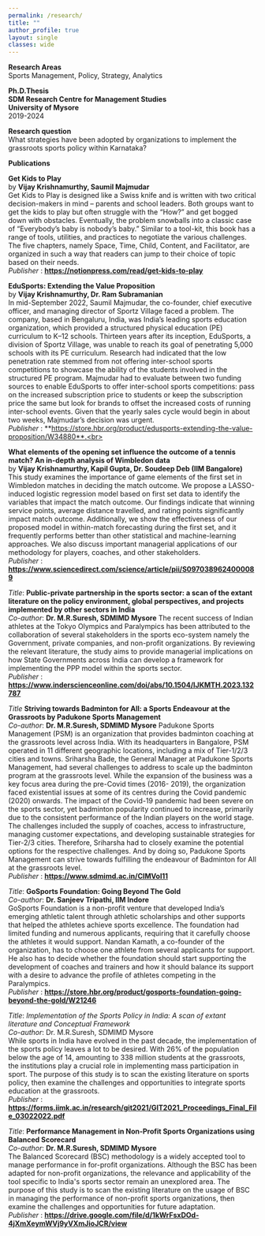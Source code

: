 ```yaml
---
permalink: /research/
title: ""
author_profile: true
layout: single
classes: wide
---
```

**Research Areas**  
Sports Management, Policy, Strategy, Analytics 

**Ph.D.Thesis**  
**SDM Research Centre for Management Studies**  
**University of Mysore**  
2019-2024

**Research question**     
What strategies have been adopted by organizations to implement the grassroots sports policy within Karnataka?  

**Publications**      

**Get Kids to Play**<br>
by **Vijay Krishnamurthy, Saumil Majmudar**<br>
Get Kids to Play is designed like a Swiss knife and is written with two critical decision-makers in mind – parents and school leaders. Both groups want to get the kids to play but often struggle with the “How?” and get bogged down with obstacles. Eventually, the problem snowballs into a classic case of “Everybody’s baby is nobody’s baby.” Similar to a tool-kit, this book has a range of tools, utilities, and practices to negotiate the various challenges. The five chapters, namely Space, Time, Child, Content, and Facilitator, are organized in such a way that readers can jump to their choice of topic based on their needs.<br> 
*Publisher* : **https://notionpress.com/read/get-kids-to-play**

**EduSports: Extending the Value Proposition**<br>
by **Vijay Krishnamurthy, Dr. Ram Subramanian**<br>
In mid-September 2022, Saumil Majmudar, the co-founder, chief executive officer, and managing director of Sportz Village faced a problem. The company, based in Bengaluru, India, was India’s leading sports education organization, which provided a structured physical education (PE) curriculum to K–12 schools. Thirteen years after its inception, EduSports, a division of Sportz Village, was unable to reach its goal of penetrating 5,000 schools with its PE curriculum. Research had indicated that the low penetration rate stemmed from not offering inter-school sports competitions to showcase the ability of the students involved in the structured PE program. Majmudar had to evaluate between two funding sources to enable EduSports to offer inter-school sports competitions: pass on the increased subscription price to students or keep the subscription price the same but look for brands to offset the increased costs of running inter-school events. Given that the yearly sales cycle would begin in about two weeks, Majmudar’s decision was urgent. <br> *Publisher* : **https://store.hbr.org/product/edusports-extending-the-value-proposition/W34880**.<br> 

**What elements of the opening set influence the outcome of a tennis match? An in-depth analysis of Wimbledon data**<br>  by **Vijay Krishnamurthy, Kapil Gupta, Dr. Soudeep Deb (IIM Bangalore)**  
This study examines the importance of game elements of the first set in Wimbledon matches in deciding the match outcome. We propose a LASSO-induced logistic regression model based on first set data to identify the variables that impact the match outcome. Our findings indicate that winning service points, average distance travelled, and rating points significantly impact match outcome. Additionally, we show the effectiveness of our proposed model in within-match forecasting during the first set, and it frequently performs better than other statistical and machine-learning approaches. We also discuss important managerial applications of our methodology for players, coaches, and other stakeholders. <br> *Publisher* : **https://www.sciencedirect.com/science/article/pii/S0970389624000089** <br>

*Title*: **Public-private partnership in the sports sector: a scan of the extant literature on the policy environment, global perspectives, and projects implemented by other sectors in India** <br> 
*Co-author*: **Dr. M.R.Suresh, SDMIMD Mysore**
The recent success of Indian athletes at the Tokyo Olympics and Paralympics has been attributed to the collaboration of several stakeholders in the sports eco-system namely the Government, private companies, and non-profit organizations. By reviewing the relevant literature, the study aims to provide managerial implications on how State Governments across India can develop a framework for implementing the PPP model within the sports sector.  
*Publisher* : **https://www.inderscienceonline.com/doi/abs/10.1504/IJKMTH.2023.132787**

*Title* **Striving towards Badminton for All: a Sports Endeavour at the Grassroots by Padukone Sports Management** <br>
*Co-author*: **Dr. M.R.Suresh, SDMIMD Mysore** 
Padukone Sports Management (PSM) is an organization that provides badminton coaching at the grassroots level across India. With its headquarters in Bangalore, PSM operated in 11 different geographic locations, including a mix of Tier-1/2/3 cities and towns. Sriharsha Bade, the General Manager at Padukone Sports Management, had several challenges to address to scale up the badminton program at the grassroots level. While the expansion of the business was a key focus area during the pre-Covid times (2016- 2019), the organization faced existential issues at some of its centres during the Covid pandemic (2020) onwards. The impact of the Covid-19 pandemic had been severe on the sports sector, yet badminton popularity continued to increase, primarily due to the consistent performance of the Indian players on the world stage. The challenges included the supply of coaches, access to infrastructure, managing customer expectations, and developing sustainable strategies for Tier-2/3 cities. Therefore, Sriharsha had to closely examine the potential options for the respective challenges. And by doing so, Padukone Sports Management can strive towards fulfilling the endeavour of Badminton for All at the grassroots level.   
*Publisher* : **https://www.sdmimd.ac.in/CIMVol11**

*Title*: **GoSports Foundation: Going Beyond The Gold**  
*Co-author*: **Dr. Sanjeev Tripathi, IIM Indore**<br>
GoSports Foundation is a non-profit venture that developed India’s emerging athletic talent through athletic scholarships and other supports that helped the athletes achieve sports excellence. The foundation had limited funding and numerous applicants, requiring that it carefully choose the athletes it would support. Nandan Kamath, a co-founder of the organization, has to choose one athlete from several applicants for support. He also has to decide whether the foundation should start supporting the development of coaches and trainers and how it should balance its support with a desire to advance the profile of athletes competing in the Paralympics.  
*Publisher* : **https://store.hbr.org/product/gosports-foundation-going-beyond-the-gold/W21246**
 
*Title*: *Implementation of the Sports Policy in India: A scan of extant literature and Conceptual Framework*   
*Co-author*: Dr. M.R.Suresh, SDMIMD Mysore  
While sports in India have evolved in the past decade, the implementation of the sports policy leaves a lot to be desired. With 26% of the population below the age of 14, amounting to 338 million students at the grassroots, the institutions play a crucial role in implementing mass participation in sport. The purpose of this study is to scan the existing literature on sports policy, then examine the challenges and opportunities to integrate sports education at the grassroots.   
*Publisher* : **https://forms.iimk.ac.in/research/git2021/GIT2021_Proceedings_Final_File_03022022.pdf** 

*Title*: **Performance Management in Non-Profit Sports Organizations using Balanced Scorecard**  
*Co-author*: **Dr. M.R.Suresh, SDMIMD Mysore**  
The Balanced Scorecard (BSC) methodology is a widely accepted tool to manage performance in for-profit organizations. Although the BSC has been adapted for non-profit organizations, the relevance and applicability of the tool specific to India's sports sector remain an unexplored area. The purpose of this study is to scan the existing literature on the usage of BSC in managing the performance of non-profit sports organizations, then examine the challenges and opportunities for future adaptation.   
*Publisher* : **https://drive.google.com/file/d/1kWrFsxDOd-4jXmXeymWVj9yVXmJioJCR/view**
